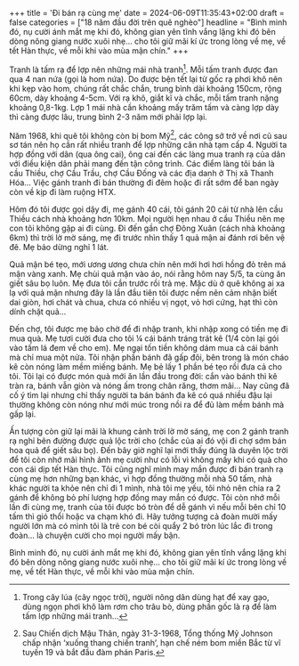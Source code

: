 +++
title = 'Đi bán rạ cùng mẹ'
date = 2024-06-09T11:35:43+02:00
draft = false
categories = ["18 năm đầu đời trên quê nghèo"]
headline = "Bình minh đó, nụ cười ánh mắt mẹ khi đó, không gian yên tĩnh vắng lặng khi đó bên dòng nông giang nước xuôi nhẹ… cho tôi giữ mãi kí ức trong lòng về mẹ, về tết Hàn thực, về mỗi khi vào mùa mận chín."
+++

Tranh là tấm rạ để lợp nên những mái nhà tranh[^1]. Mỗi tấm tranh được đan qua 4 nan nứa (gọi là
hom nứa). Do được bện tết lại từ gốc rạ phơi khô nên khi kẹp vào hom, chúng rất chắc chắn,
trung bình dài khoảng 150cm, rộng 60cm, dày khoảng 4-5cm. Với rạ khô, giắt kĩ và chắc, mỗi
tấm tranh nặng khoảng 0,8-1kg. Lợp 1 mái nhà cần khoảng mấy trăm tấm và càng lợp dày thì
càng được lâu, trung bình 2-3 năm mới phải lợp lại.

Năm 1968, khi quê tôi không còn bị bom Mỹ[^2], các công sở trở về nơi cũ sau sơ tán nên họ cần
rất nhiều tranh để lợp những căn nhà tạm cấp 4. Người ta hợp đồng với dân (qua ông cai), ông
cai đến các làng mua tranh rạ của dân với điều kiện dân phải mang đến tận công trình. Các
điểm làng tôi bán là cầu Thiều, chợ Cầu Trầu, chợ Cầu Đống và các địa danh ở Thị xã Thanh
Hóa… Việc gánh tranh đi bán thường đi đêm hoặc đi rất sớm để ban ngày còn về kịp đi làm
ruộng HTX.

Hôm đó tôi được gọi dậy đi, mẹ gánh 40 cái, tôi gánh 20 cái từ nhà lên cầu Thiều cách nhà
khoảng hơn 10km. Mọi người hẹn nhau ở cầu Thiều nên mẹ con tôi không gặp ai đi cùng. Đi
đến gần chợ Đông Xuân (cách nhà khoảng 6km) thì trời lờ mờ sáng, mẹ đi trước nhìn thấy 1
quả mận ai đánh rơi bên vệ đê. Mẹ bảo dừng nghỉ 1 lát.

Quả mận bé tẹo, mới ương ương chưa chín nên mới hơi hơi hồng đỏ trên má mận vàng xanh.
Mẹ chùi quả mận vào áo, nói rằng hôm nay 5/5, ta cùng ăn giết sâu bọ luôn. Mẹ đưa tôi cắn
trước rồi trả mẹ. Mặc dù ở quê không ai xa lạ với quả mận nhưng đây là lần đầu tiên tôi được
nếm nên cảm nhận biết dai giòn, hơi chát và chua, chưa có nhiều vị ngọt, vỏ hơi cứng, hạt thì
còn dính chặt quả…

Đến chợ, tôi được mẹ bảo chờ để đi nhập tranh, khi nhập xong có tiền mẹ đi mua quà. Mẹ tươi
cười đưa cho tôi ¼ cái bánh tráng trát kê (1/4 còn lại gói vào tấm lá đem về cho em). Mẹ ngại
tốn tiền không dám mua cả cái bánh mà chỉ mua một nửa. Tôi nhận phần bánh đã gấp đôi, bên
trong là món cháo kê còn nóng làm mềm miếng bánh. Mẹ bẻ lấy 1 phần bé tẹo rồi đưa cả cho
tôi. Tôi lại có được món quà mới ăn lần đầu trong đời: cắn vào bánh thì kê tràn ra, bánh vẫn
giòn và nóng ấm trong chân răng, thơm mãi… Nay cũng đã cố ý tìm lại nhưng chỉ thấy người
ta bán bánh đa kê có quá nhiều đậu lại thường không còn nóng như mới múc trong nồi ra để đủ
làm mềm bánh mà gấp lại.

Ấn tượng còn giữ lại mãi là khung cảnh trời lờ mờ sáng, mẹ con 2 gánh tranh rạ nghỉ bên
đường được quả lộc trời cho (chắc của ai đó vội đi chợ sớm bán hoa quả để giết sâu bọ). Đến
bây giờ nghĩ lại mới thấy đúng là duyên lộc trời để tôi còn nhớ mãi hình ảnh mẹ cười như có lỗi
vì không mấy khi có quà cho con cái dịp tết Hàn thực. Tôi cũng nghĩ mình may mắn được đi
bán tranh rạ cùng mẹ hơn những bạn khác, vì hợp đồng thường mỗi nhà 50 tấm, nhà khác
người ta khỏe nên chỉ đi 1 mình, nhà tôi mẹ yếu, tôi nhỏ nên chia ra 2 gánh để không bỏ phí
lượng hợp đồng may mắn có được. Tôi còn nhớ mỗi lần đi cùng mẹ, tranh của tôi được bó tròn
để dễ gánh vì nếu mỗi bên chỉ 10 tấm thì gió thổi hoặc va chạm khó đi. Hãy tưởng tượng cả
đoàn mười mấy người lớn mà có mình tôi là trẻ con bé còi quẩy 2 bó tròn lúc lắc đi trong
đoàn… là chuyện cười cho mọi người mấy bận.

Bình minh đó, nụ cười ánh mắt mẹ khi đó, không gian yên tĩnh vắng lặng khi đó bên dòng nông
giang nước xuôi nhẹ… cho tôi giữ mãi kí ức trong lòng về mẹ, về tết Hàn thực, về mỗi khi vào
mùa mận chín.

[^1]: Trong cây lúa (cây ngọc trời), người nông dân dùng hạt để xay gạo, dùng ngọn phơi khô làm rơm cho trâu bò,
dùng phần gốc là rạ để làm tấm lợp những mái tranh…

[^2]: Sau Chiến dịch Mậu Thân, ngày 31-3-1968, Tổng thống Mỹ Johnson chấp nhận ‘xuống thang chiến tranh’, hạn
chế ném bom miền Bắc từ vĩ tuyến 19 và bắt đầu đàm phán Paris.

